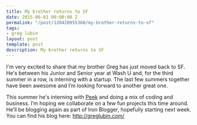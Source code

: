 ```yaml
---
title: My brother returns to SF
date: 2015-06-01 00:00:00 Z
permalink: "/post/120420955368/my-brother-returns-to-sf"
tags:
- greg lubin
layout: post
template: post
description: My brother returns to SF
---
```


<p>I'm very excited to share that my brother Greg has just moved back to SF. He's between his Junior and Senior year at Wash U and, for the third summer in a row, is interning with a startup. The last few summers together have been awesome and I’m looking forward to another great one.</p><p>This summer he's interning with <a href="http://www.peek.com/">Peek</a>&nbsp;and doing a mix of coding and business. I’m hoping we collaborate on a few fun projects this time around. He’ll be blogging again as part of Iron Blogger, hopefully starting next week. You can find his blog here:&nbsp;<a href="http://greglubin.com/">http://greglubin.com/</a></p>